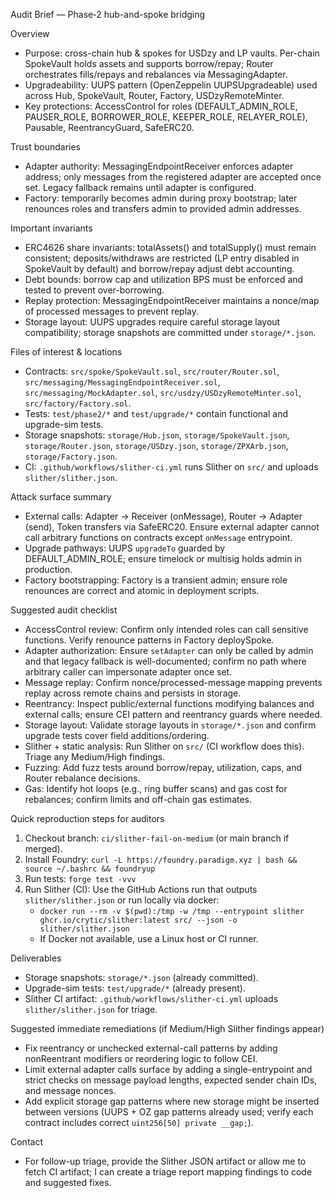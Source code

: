 Audit Brief — Phase‑2 hub-and-spoke bridging

Overview
- Purpose: cross-chain hub & spokes for USDzy and LP vaults. Per-chain SpokeVault holds assets and supports borrow/repay; Router orchestrates fills/repays and rebalances via MessagingAdapter.
- Upgradeability: UUPS pattern (OpenZeppelin UUPSUpgradeable) used across Hub, SpokeVault, Router, Factory, USDzyRemoteMinter.
- Key protections: AccessControl for roles (DEFAULT_ADMIN_ROLE, PAUSER_ROLE, BORROWER_ROLE, KEEPER_ROLE, RELAYER_ROLE), Pausable, ReentrancyGuard, SafeERC20.

Trust boundaries
- Adapter authority: MessagingEndpointReceiver enforces adapter address; only messages from the registered adapter are accepted once set. Legacy fallback remains until adapter is configured.
- Factory: temporarily becomes admin during proxy bootstrap; later renounces roles and transfers admin to provided admin addresses.

Important invariants
- ERC4626 share invariants: totalAssets() and totalSupply() must remain consistent; deposits/withdraws are restricted (LP entry disabled in SpokeVault by default) and borrow/repay adjust debt accounting.
- Debt bounds: borrow cap and utilization BPS must be enforced and tested to prevent over-borrowing.
- Replay protection: MessagingEndpointReceiver maintains a nonce/map of processed messages to prevent replay.
- Storage layout: UUPS upgrades require careful storage layout compatibility; storage snapshots are committed under `storage/*.json`.

Files of interest & locations
- Contracts: `src/spoke/SpokeVault.sol`, `src/router/Router.sol`, `src/messaging/MessagingEndpointReceiver.sol`, `src/messaging/MockAdapter.sol`, `src/usdzy/USDzyRemoteMinter.sol`, `src/factory/Factory.sol`.
- Tests: `test/phase2/*` and `test/upgrade/*` contain functional and upgrade-sim tests.
- Storage snapshots: `storage/Hub.json`, `storage/SpokeVault.json`, `storage/Router.json`, `storage/USDzy.json`, `storage/ZPXArb.json`, `storage/Factory.json`.
- CI: `.github/workflows/slither-ci.yml` runs Slither on `src/` and uploads `slither/slither.json`.

Attack surface summary
- External calls: Adapter -> Receiver (onMessage), Router -> Adapter (send), Token transfers via SafeERC20. Ensure external adapter cannot call arbitrary functions on contracts except `onMessage` entrypoint.
- Upgrade pathways: UUPS `upgradeTo` guarded by DEFAULT_ADMIN_ROLE; ensure timelock or multisig holds admin in production.
- Factory bootstrapping: Factory is a transient admin; ensure role renounces are correct and atomic in deployment scripts.

Suggested audit checklist
- AccessControl review: Confirm only intended roles can call sensitive functions. Verify renounce patterns in Factory deploySpoke.
- Adapter authorization: Ensure `setAdapter` can only be called by admin and that legacy fallback is well-documented; confirm no path where arbitrary caller can impersonate adapter once set.
- Message replay: Confirm nonce/processed-message mapping prevents replay across remote chains and persists in storage.
- Reentrancy: Inspect public/external functions modifying balances and external calls; ensure CEI pattern and reentrancy guards where needed.
- Storage layout: Validate storage layouts in `storage/*.json` and confirm upgrade tests cover field additions/ordering.
- Slither + static analysis: Run Slither on `src/` (CI workflow does this). Triage any Medium/High findings.
- Fuzzing: Add fuzz tests around borrow/repay, utilization, caps, and Router rebalance decisions.
- Gas: Identify hot loops (e.g., ring buffer scans) and gas cost for rebalances; confirm limits and off-chain gas estimates.

Quick reproduction steps for auditors
1) Checkout branch: `ci/slither-fail-on-medium` (or main branch if merged).
2) Install Foundry: `curl -L https://foundry.paradigm.xyz | bash && source ~/.bashrc && foundryup`
3) Run tests: `forge test -vvv`
4) Run Slither (CI): Use the GitHub Actions run that outputs `slither/slither.json` or run locally via docker:
   - `docker run --rm -v $(pwd):/tmp -w /tmp --entrypoint slither ghcr.io/crytic/slither:latest src/ --json -o slither/slither.json`
   - If Docker not available, use a Linux host or CI runner.

Deliverables
- Storage snapshots: `storage/*.json` (already committed).
- Upgrade-sim tests: `test/upgrade/*` (already present).
- Slither CI artifact: `.github/workflows/slither-ci.yml` uploads `slither/slither.json` for triage.

Suggested immediate remediations (if Medium/High Slither findings appear)
- Fix reentrancy or unchecked external-call patterns by adding nonReentrant modifiers or reordering logic to follow CEI.
- Limit external adapter calls surface by adding a single-entrypoint and strict checks on message payload lengths, expected sender chain IDs, and message nonces.
- Add explicit storage gap patterns where new storage might be inserted between versions (UUPS + OZ gap patterns already used; verify each contract includes correct `uint256[50] private __gap;`).

Contact
- For follow-up triage, provide the Slither JSON artifact or allow me to fetch CI artifact; I can create a triage report mapping findings to code and suggested fixes.
